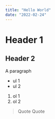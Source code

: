 ```yaml
---
title: "Hello World"
date: "2022-02-24"
---
```


# Header 1

## Header 2

A paragraph

- ul 1
- ul 2

1. ol 1
2. ol 2

> Quote
> Quote
